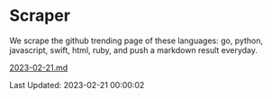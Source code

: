 # Scraper

We scrape the github trending page of these languages: go, python, javascript, swift, html, ruby, and push a markdown result everyday.

[2023-02-21.md](https://github.com/henson/Scraper/blob/master/2023-02-21.md)

Last Updated: 2023-02-21 00:00:02